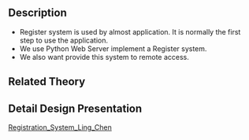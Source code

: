 ## Description

* Register system is used by almost application. It is normally the first step to use the application.
* We use Python Web Server implement a Register system. 
* We also want provide this system to remote access.


## Related Theory


## Detail Design Presentation
[Registration_System_Ling_Chen](https://docs.google.com/presentation/d/1fKrEHRzQL_7SV7ZmFwpuIFqvs5zGvqN0Bel_uh_A2tg/edit#slide=id.g25f6af9dd6_0_0)


